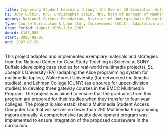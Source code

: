 ```yaml
---
title: Improving Student Learning through the Use of 3D Simulation Activities and Case Studies in Multimedia Programming	              
PI: Jody Culkin, MPS; Christopher Stein, MPS; both of Borough of Manhattan Community College, CUNY
Agency: National Science Foundation, Division of Undergraduate Education
Type: Course Curriculum & Laboratory Improvement (CCLI), Adaptation and Implementation (A&I)
Grant Period: August 2005–July 2007
Award: $107,586
start: 2005-08-01
end: 2007-07-30
---
```


This project adapted and implemented exemplary materials and strategies from the National Center for Case Study Teaching in Science at SUNY Buffalo (developing case studies for real-world multimedia projects), St. Joseph's University (PA) (adapting the Alice programming system for multimedia topics), Wake Forest University (for networked multimedia studies), and Lehman College (CUNY) (as a source for upper-division studies) to develop three gateway courses in the BMCC Multimedia Program. The project was aimed to ensure that the graduates from this program are prepared for their studies when they transfer to four-year colleges. The project is also established a Multimedia Student Access Computer Lab that will serves no fewer than 290 Multimedia Programming majors annually. A comprehensive faculty development program was implemented to ensure integration of the proposed courseware in the curriculum.
